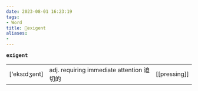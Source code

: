 ```yaml
---
date: 2023-08-01 16:23:19
tags: 
- Word
title: 📖exigent
aliases: 
- 
---
```


<pre><strong>exigent</strong></pre>
|   |   |   |
|---|---|---|
|['eksɪdʒənt]|adj. requiring immediate attention 迫切的|[[pressing]]|